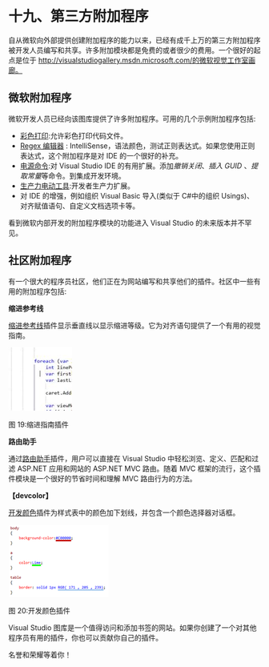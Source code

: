 # 十九、第三方附加程序

自从微软向外部提供创建附加程序的能力以来，已经有成千上万的第三方附加程序被开发人员编写和共享。许多附加模块都是免费的或者很少的费用。一个很好的起点是位于 http://visualstudiogallery.msdn.microsoft.com/的微软视觉工作室画廊。

## 微软附加程序

微软开发人员已经向该图库提供了许多附加程序。可用的几个示例附加程序包括:

*   [彩色打印](http://visualstudiogallery.msdn.microsoft.com/00ec88c2-1553-47d2-8170-3c5baa0c6e44):允许彩色打印代码文件。
*   [Regex 编辑器](http://visualstudiogallery.msdn.microsoft.com/55c24bf1-2636-4f94-831d-28db8505ce00) : IntelliSense，语法颜色，测试正则表达式。如果您使用正则表达式，这个附加程序是对 IDE 的一个很好的补充。
*   [电源命令](http://visualstudiogallery.msdn.microsoft.com/e5f41ad9-4edc-4912-bca3-91147db95b99):对 Visual Studio IDE 的有用扩展。添加*撤销关闭*、*插入 GUID* 、*提取常量*等命令。到集成开发环境。
*   [生产力电动工具](http://visualstudiogallery.msdn.microsoft.com/3a96a4dc-ba9c-4589-92c5-640e07332afd):开发者生产力扩展。
*   对 IDE 的增强，例如组织 Visual Basic 导入(类似于 C#中的组织 Usings)、对齐赋值语句、自定义文档选项卡等。

看到微软内部开发的附加程序模块的功能进入 Visual Studio 的未来版本并不罕见。

## 社区附加程序

有一个很大的程序员社区，他们正在为网站编写和共享他们的插件。社区中一些有用的附加程序包括:

**缩进参考线**

[缩进参考线](http://visualstudiogallery.msdn.microsoft.com/e792686d-542b-474a-8c55-630980e72c30)插件显示垂直线以显示缩进等级。它为对齐语句提供了一个有用的视觉指南。

![Screenshot](img/image025.jpg)

图 19:缩进指南插件

**路由助手**

通过[路由助手](http://visualstudiogallery.msdn.microsoft.com/f0589156-a8e6-47db-8bac-90f01ca6b8a3)插件，用户可以直接在 Visual Studio 中轻松浏览、定义、匹配和过滤 ASP.NET 应用和网站的 ASP.NET MVC 路由。随着 MVC 框架的流行，这个插件模块是一个很好的节省时间和理解 MVC 路由行为的方法。

**【devcolor】**

[开发颜色](http://visualstudiogallery.msdn.microsoft.com/7dbae8b3-5812-490e-913e-7bfe17f47f1d)插件为样式表中的颜色加下划线，并包含一个颜色选择器对话框。

![Screenshot](img/image026.png)

图 20:开发颜色插件

Visual Studio 图库是一个值得访问和添加书签的网站。如果你创建了一个对其他程序员有用的插件，你也可以贡献你自己的插件。

名誉和荣耀等着你！